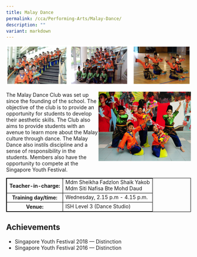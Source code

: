 ```yaml
---
title: Malay Dance
permalink: /cca/Performing-Arts/Malay-Dance/
description: ""
variant: markdown
---
```

<style>
table {
  border-collapse: collapse;
  border: 1px solid black;
} 

th,td {
  border: 1px solid black;
}
table.c {
  table-layout: auto;
  width: 100%;  
}
	</style>
![](/images/mdance.png)

<img src="/images/mdanc5.jpeg" style="width:50%;float:right">
		 
The Malay Dance Club was set up since the founding of the school. The objective of the club is to provide an opportunity for students to develop their aesthetic skills. The Club also aims to provide students with an avenue to learn more about the Malay culture through dance. The Malay Dance also instils discipline and a sense of responsibility in the students. Members also have the opportunity to compete at the Singapore Youth Festival.
<br>
<table class="c">
  <tbody><tr>
    <th>Teacher-in-charge:</th>
    <td>Mdm Sheikha Fadzlon Shaik Yakob<br>Mdm Siti Nafisa Bte Mohd Daud</td>
  </tr>
  <tr>
    <th>Training day/time:</th>
    <td>Wednesday, 2.15 p.m - 4.15 p.m.</td>
  </tr>
  <tr>
    <th>Venue:</th>
    <td>ISH Level 3 (Dance Studio)</td>
  </tr>
</tbody></table>


Achievements
------------

*   Singapore Youth Festival 2018 — Distinction
*   Singapore Youth Festival 2016 — Distinction